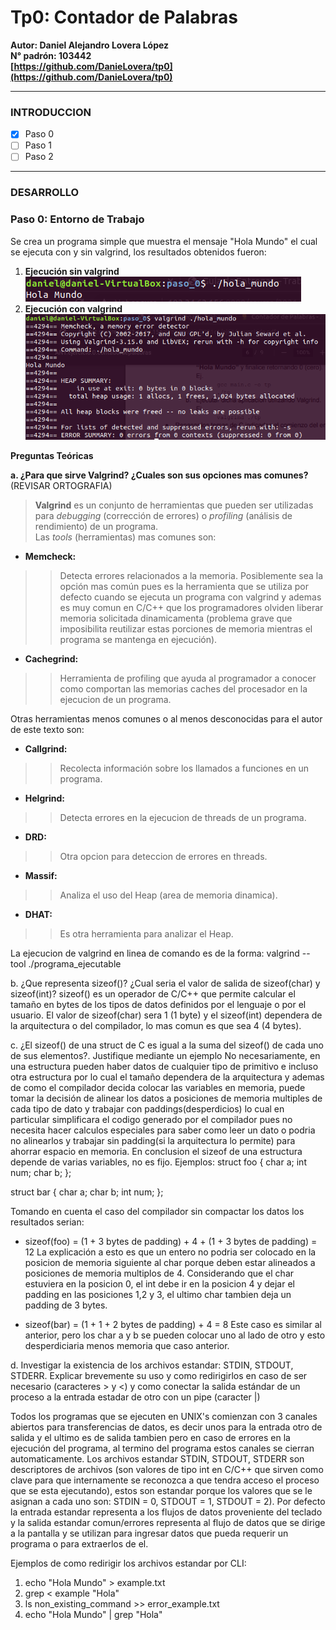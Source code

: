 # Tp0: Contador de Palabras #
**Autor: Daniel Alejandro Lovera López**  
**N° padrón: 103442**  
**[https://github.com/DanieLovera/tp0](https://github.com/DanieLovera/tp0)**  

---
### INTRODUCCION ###  

- [x] Paso 0
- [ ] Paso 1
- [ ] Paso 2

---
### DESARROLLO ###  

### Paso 0: Entorno de Trabajo ###  
Se crea un programa simple que muestra el mensaje "Hola Mundo" el cual se ejecuta con y sin valgrind, los resultados obtenidos fueron:

1. **Ejecución sin valgrind**  
![Ejecucion sin valgrind](./screenshots/no_valgrind_exe.png)  
2. **Ejecución con valgrind**  
![Ejecucion con valgrind](./screenshots/valgrind_exe.png)  

**Preguntas Teóricas**

**a. ¿Para que sirve Valgrind? ¿Cuales son sus opciones mas comunes?** (REVISAR ORTOGRAFIA)  
> **Valgrind** es un conjunto de herramientas que pueden ser utilizadas para *debugging* (corrección de errores) o *profiling* (análisis de rendimiento) de un programa.  
> Las *tools* (herramientas) mas comunes son:  

- **Memcheck:** 
>> Detecta errores relacionados a la memoria. Posiblemente sea la opción mas común pues es la herramienta que se utiliza por defecto cuando se ejecuta un programa  con valgrind y ademas es muy comun en C/C++ que los programadores olviden liberar memoria solicitada dinamicamenta (problema grave que imposibilita reutilizar estas porciones de memoria mientras el programa se mantenga 
en ejecución).  

- **Cachegrind:**
>> Herramienta de profiling que ayuda al programador a conocer como comportan las memorias caches del procesador en la 
ejecucion de un programa.  

Otras herramientas menos comunes o al menos desconocidas para el autor de este texto son:
- **Callgrind:**
>> Recolecta información sobre los llamados a funciones en un programa.  
- **Helgrind:**
>> Detecta errores en la ejecucion de threads de un programa.  
- **DRD:**
>> Otra opcion para deteccion de errores en threads.  
- **Massif:**
>> Analiza el uso del Heap (area de memoria dinamica).  
- **DHAT:**
>> Es otra herramienta para analizar el Heap.  

La ejecucion de valgrind en linea de comando es de la forma: valgrind --tool<toolname> ./programa_ejecutable

b. ¿Que representa sizeof()? ¿Cual seria el valor de salida de sizeof(char) y sizeof(int)?
sizeof() es un operador de C/C++ que permite calcular el tamaño en bytes de los tipos de datos definidos por el lenguaje 
o por el usuario. El valor de sizeof(char) sera 1 (1 byte) y el sizeof(int) dependera de la arquitectura o del compilador, 
lo mas comun es que sea 4 (4 bytes).

c. ¿El sizeof() de una struct de C es igual a la suma del sizeof() de cada uno de sus elementos?. Justifique mediante un ejemplo
No necesariamente, en una estructura pueden haber datos de cualquier tipo de primitivo e incluso otra estructura 
por lo cual el tamaño dependera de la arquitectura y ademas de como el compilador decida colocar las variables 
en memoria, puede tomar la decisión de alinear los datos a posiciones de memoria multiples de cada tipo de dato y trabajar con 
paddings(desperdicios) lo cual en particular simplificara el codigo generado por el compilador pues no necesita 
hacer calculos especiales para saber como leer un dato o podria no alinearlos y trabajar sin padding(si la arquitectura lo permite)
para ahorrar espacio en memoria. En conclusion el sizeof de una estructura depende de varias variables, no es fijo.
Ejemplos:
struct foo {
	char a;
	int num;
	char b; 
};

struct bar {
	char a;
	char b;
	int num;
};

Tomando en cuenta el caso del compilador sin compactar los datos los resultados serian: 

- sizeof(foo) = (1 + 3 bytes de padding) + 4 + (1 + 3 bytes de padding) = 12
La explicación a esto es que un entero no podria ser colocado en la posicion de memoria siguiente al char porque 
deben estar alineados a posiciones de memoria multiplos de 4. Considerando que el char estuviera en la 
posicion 0, el int debe ir en la posicion 4 y dejar el padding en las posiciones 1,2 y 3, el ultimo char tambien
deja un padding de 3 bytes.

- sizeof(bar) = (1 + 1 + 2 bytes de padding) + 4 = 8
Este caso es similar al anterior, pero los char a y b se pueden colocar uno al lado de otro y esto desperdiciaria
menos memoria que caso anterior.

d. Investigar la existencia de los archivos estandar: STDIN, STDOUT, STDERR. Explicar brevemente su uso y como 
redirigirlos en caso de ser necesario (caracteres > y <) y como conectar la salida estándar de un proceso a la
entrada estadar de otro con un pipe (caracter |)

Todos los programas que se ejecuten en UNIX's comienzan con 3 canales abiertos para transferencias de datos, es decir
unos para la entrada otro de salida y el ultimo es de salida tambien pero en caso de errores en la ejecución 
del programa, al termino del programa estos canales se cierran automaticamente. Los archivos estandar STDIN, STDOUT, STDERR 
son descriptores de archivos (son valores de tipo int en C/C++ que sirven como clave para que internamente se reconozca a que tendra 
acceso el proceso que se esta ejecutando), estos son estandar porque los valores que se le asignan a cada uno 
son: STDIN = 0, STDOUT = 1, STDOUT = 2).
Por defecto la entrada estandar representa a los flujos de datos proveniente del teclado y la salida estandar 
comun/errores representa al flujo de datos que se dirige a la pantalla y se utilizan para ingresar datos que pueda 
requerir un programa o para extraerlos de el.

Ejemplos de como redirigir los archivos estandar por CLI:

1. echo "Hola Mundo" > example.txt 
2. grep < example "Hola"
3. ls non_existing_command >> error_example.txt
4. echo "Hola Mundo" | grep "Hola"
